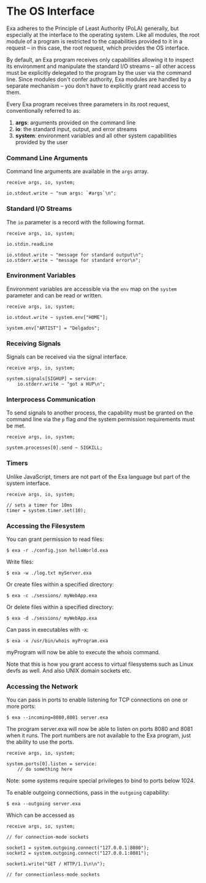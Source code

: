 # The OS Interface

Exa adheres to the Principle of Least Authority (PoLA) generally, but especially at the interface to the operating system. Like all modules, the root module of a program is restricted to the capabilities provided to it in a request – in this case, the root request, which provides the OS interface.

By default, an Exa program receives only capabilities allowing it to inspect its environment and manipulate the standard I/O streams – all other access must be explicitly delegated to the program by the user via the command line. Since modules don't confer authority, Exa modules are handled by a separate mechanism – you don't have to explicitly grant read access to them.

Every Exa program receives three parameters in its root request, conventionally referred to as:

1. **args**: arguments provided on the command line
1. **io**: the standard input, output, and error streams
1. **system**: environment variables and all other system capabilities provided by the user

### Command Line Arguments

Command line arguments are available in the `args` array.

    receive args, io, system;
    
    io.stdout.write ~ "num args: `#args`\n";

### Standard I/O Streams

The `io` parameter is a record with the following format.

    receive args, io, system;
    
    io.stdin.readLine
    
    io.stdout.write ~ "message for standard output\n";
    io.stderr.write ~ "message for standard error\n";
    
### Environment Variables

Environment variables are accessible via the `env` map on the `system` parameter and can be read or written.

    receive args, io, system;
    
    io.stdout.write ~ system.env["HOME"];
    
    system.env["ARTIST"] = "Delgados";
    
### Receiving Signals

Signals can be received via the signal interface.

    receive args, io, system;
    
    system.signals[SIGHUP] = service:
        io.stderr.write ~ "got a HUP\n";
        
### Interprocess Communication
    
To send signals to another process, the capability must be granted on the command line via the `p` flag *and* the system permission requirements must be met.

    receive args, io, system;
    
    system.processes[0].send ~ SIGKILL;

### Timers

Unlike JavaScript, timers are not part of the Exa language but part of the system interface.

    receive args, io, system;
    
    // sets a timer for 10ms
    timer = system.timer.set(10);


### Accessing the Filesystem

You can grant permission to read files:

    $ exa -r ./config.json helloWorld.exa
    
Write files:

    $ exa -w ./log.txt myServer.exa
    
Or create files within a specified directory:

    $ exa -c ./sessions/ myWebApp.exa
    
Or delete files within a specified directory:

    $ exa -d ./sessions/ myWebApp.exa
    
Can pass in executables with -x:

    $ exa -x /usr/bin/whois myProgram.exa

myProgram will now be able to execute the whois command.

Note that this is how you grant access to virtual filesystems such as Linux devfs as well. And also UNIX domain sockets etc.

### Accessing the Network

You can pass in ports to enable listening for TCP connections on one or more ports:

    $ exa --incoming=8080,8081 server.exa
    
The program server.exa will now be able to listen on ports 8080 and 8081 when it runs. The port numbers are not available to the Exa program, just the ability to use the ports.

    receive args, io, system;
    
    system.ports[0].listen = service:
        // do something here
        
Note: some systems require special privileges to bind to ports below 1024.

To enable outgoing connections, pass in the `outgoing` capability:

    $ exa --outgoing server.exa

Which can be accessed as

    receive args, io, system;
    
    // for connection-mode sockets
    
    socket1 = system.outgoing.connect("127.0.0.1:8080");
    socket2 = system.outgoing.connect("127.0.0.1:8081");
    
    socket1.write("GET / HTTP/1.1\n\n");

    // for connectionless-mode sockets
    